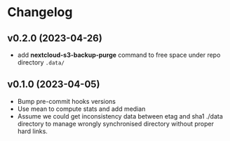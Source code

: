 # Changelog

## v0.2.0 (2023-04-26)

* add **nextcloud-s3-backup-purge** command to free space under repo
  directory `.data/`
 
## v0.1.0 (2023-04-05)

* Bump pre-commit hooks versions
* Use mean to compute stats and add median
* Assume we could get inconsistency data between etag and sha1 ./data
  directory to manage wrongly synchronised directory without proper
  hard links.
